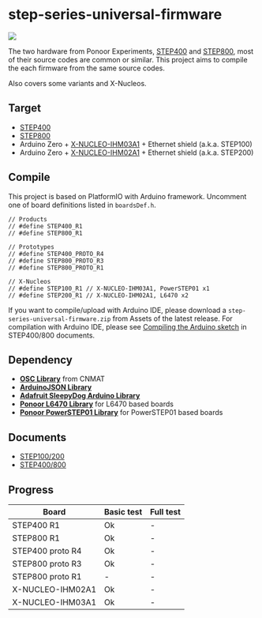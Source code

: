 # step-series-universal-firmware

<img src="https://ponoor.com/cms/wp-content/uploads/2022/02/IMG_4728.jpg" />

The two hardware from Ponoor Experiments, [STEP400](https://ponoor.com/products/step400/) and [STEP800](https://ponoor.com/products/step800/), most of their source codes are common or similar. This project aims to compile the each firmware from the same source codes. 

Also covers some variants and X-Nucleos.

## Target
- [STEP400](https://github.com/ponoor/STEP400/)
- [STEP800](https://github.com/ponoor/STEP800/)
- Arduino Zero + [X-NUCLEO-IHM03A1](https://www.st.com/en/ecosystems/x-nucleo-ihm03a1.html) + Ethernet shield (a.k.a. STEP100)
- Arduino Zero + [X-NUCLEO-IHM02A1](https://www.st.com/en/ecosystems/x-nucleo-ihm02a1.html) + Ethernet shield (a.k.a. STEP200)
<!--
<img src="https://ponoor.com/cms/wp-content/uploads/2021/03/IMG_4219-1600x1067.jpg" width="50%" /><img src="https://ponoor.com/cms/wp-content/uploads/2020/10/step800_r1_1-1600x1067.jpg" width="50%" />

<img src="https://www.st.com/bin/ecommerce/api/image.PF262214.en.feature-description-include-personalized-no-cpn-large.jpg" width="50%" /><img src="https://www.st.com/bin/ecommerce/api/image.PF261319.en.feature-description-include-personalized-no-cpn-large.jpg" width="50%" />
-->

## Compile
This project is based on PlatformIO with Arduino framework. Uncomment one of board definitions listed in `boardsDef.h`.

```
// Products
// #define STEP400_R1
// #define STEP800_R1

// Prototypes
// #define STEP400_PROTO_R4
// #define STEP800_PROTO_R3
// #define STEP800_PROTO_R1

// X-Nucleos
// #define STEP100_R1 // X-NUCLEO-IHM03A1, PowerSTEP01 x1
// #define STEP200_R1 // X-NUCLEO-IHM02A1, L6470 x2 
```

If you want to compile/upload with Arduino IDE, please download a `step-series-universal-firmware.zip` from Assets of the latest release. For compilation with Arduino IDE, please see [Compiling the Arduino sketch](https://ponoor.com/en/docs/step-series/technical-information/compile-the-arduino-sketch/) in STEP400/800 documents.


## Dependency
- **[OSC Library](https://github.com/CNMAT/OSC)** from CNMAT
- **[ArduinoJSON Library](https://arduinojson.org/)**
- **[Adafruit SleepyDog Arduino Library](https://github.com/adafruit/Adafruit_SleepyDog)**
- **[Ponoor L6470 Library](https://github.com/ponoor/Ponoor_L6470_Library)** for L6470 based boards
- **[Ponoor PowerSTEP01 Library](https://github.com/ponoor/Ponoor_PowerSTEP01_Library)** for PowerSTEP01 based boards

## Documents
- [STEP100/200](https://ponoor.com/docs/step100-200/)
- [STEP400/800](https://ponoor.com/docs/step-series/)

## Progress

| Board | Basic test | Full test |
| --- | --- | --- |
| STEP400 R1 | Ok | - |
| STEP800 R1 | Ok | - |
| STEP400 proto R4 | Ok | - |
| STEP800 proto R3 | Ok | - |
| STEP800 proto R1 | - | -|
| X-NUCLEO-IHM02A1 | Ok | - |
| X-NUCLEO-IHM03A1 | Ok | - |